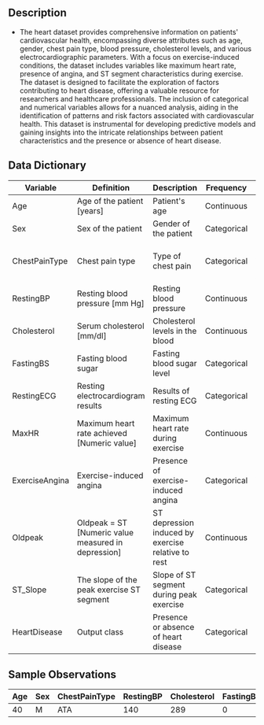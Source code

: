 ## Description 
- The heart dataset provides comprehensive information on patients' cardiovascular health, encompassing diverse attributes such as age, gender, chest pain type, blood pressure, cholesterol levels, and various electrocardiographic parameters. With a focus on exercise-induced conditions, the dataset includes variables like maximum heart rate, presence of angina, and ST segment characteristics during exercise. The dataset is designed to facilitate the exploration of factors contributing to heart disease, offering a valuable resource for researchers and healthcare professionals. The inclusion of categorical and numerical variables allows for a nuanced analysis, aiding in the identification of patterns and risk factors associated with cardiovascular health. This dataset is instrumental for developing predictive models and gaining insights into the intricate relationships between patient characteristics and the presence or absence of heart disease.

## Data Dictionary

| Variable          | Definition                                            | Description                                          | Frequency    | Range              | Unit       | Type      |
|-------------------|-------------------------------------------------------|------------------------------------------------------|--------------|--------------------|------------|-----------|
| Age               | Age of the patient [years]                            | Patient's age                                       | Continuous   | 29-77              | years      | Numerical |
| Sex               | Sex of the patient                                    | Gender of the patient                               | Categorical  | M, F               | -          | String   |
| ChestPainType     | Chest pain type                                      | Type of chest pain                                  | Categorical  | TA, ATA, NAP, ASY | -          | String   |
| RestingBP         | Resting blood pressure [mm Hg]                        | Resting blood pressure                               | Continuous   | 94-200             | mm Hg      | Numerical |
| Cholesterol       | Serum cholesterol [mm/dl]                             | Cholesterol levels in the blood                      | Continuous   | 126-564            | mm/dl      | Numerical |
| FastingBS         | Fasting blood sugar                                  | Fasting blood sugar level                           | Categorical  | 0, 1               | -          | String   |
| RestingECG        | Resting electrocardiogram results                    | Results of resting ECG                              | Categorical  | Normal, ST, LVH   | -          | String   |
| MaxHR             | Maximum heart rate achieved [Numeric value]           | Maximum heart rate during exercise                  | Continuous   | 71-202             | -          | Numerical |
| ExerciseAngina    | Exercise-induced angina                              | Presence of exercise-induced angina                 | Categorical  | Y, N               | -          | String   |
| Oldpeak           | Oldpeak = ST [Numeric value measured in depression]   | ST depression induced by exercise relative to rest | Continuous   | 0-6.2              | -          | Numerical |
| ST_Slope          | The slope of the peak exercise ST segment             | Slope of ST segment during peak exercise            | Categorical  | Up, Flat, Down     | -          | String   |
| HeartDisease      | Output class                                         | Presence or absence of heart disease                | Categorical  | 0, 1               | -          | String   |

## Sample Observations

| Age | Sex | ChestPainType | RestingBP | Cholesterol | FastingBS | RestingECG | MaxHR | ExerciseAngina | Oldpeak | ST_Slope | HeartDisease |
|-----|-----|---------------|-----------|-------------|-----------|------------|-------|-----------------|---------|----------|--------------|
| 40  | M   | ATA           | 140       | 289         | 0         | Normal     | 172   | N               | 0       | Up       | 0            |

